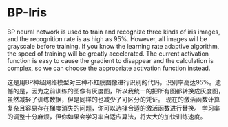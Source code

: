 # BP-Iris
BP neural network is used to train and recognize three kinds of iris images, and the recognition rate is as high as 95%. However, all images will be grayscale before training.
If you know the learning rate adaptive algorithm, the speed of training will be greatly accelerated.
The current activation function is easy to cause the gradient to disappear and the calculation is complex, so we can choose the appropriate activation function instead.

这是用BP神经网络模型对三种不虹膜图像进行识别的代码，识别率高达95%。遗憾的是，因为之前训练的图像有灰度图，所以我统一的把所有图都转换成灰度图，虽然减轻了训练数据，但是同样的也减少了可区分的凭证。
现在的激活函数计算复杂且容易存在梯度消失的问题，你可以选择合适的激活函数进行替换。
学习率的调整十分麻烦，但你如果会学习率自适应算法，将大大的加快训练速度。
